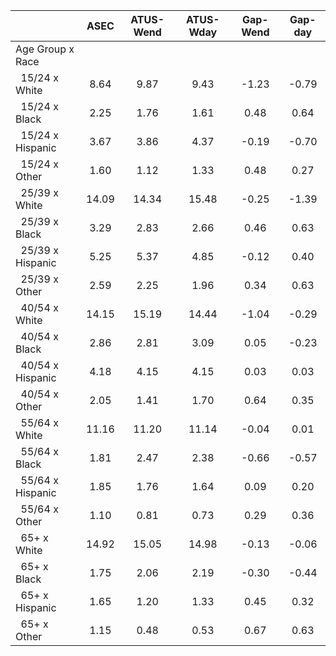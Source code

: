 
|                      |         ASEC |    ATUS-Wend |    ATUS-Wday |     Gap-Wend |      Gap-day |
| -------------------- | :----------: | :----------: | :----------: | :----------: | :----------: |
| Age Group x Race     |              |              |              |              |              |
| &nbsp;&nbsp;15/24 x White |         8.64 |         9.87 |         9.43 |        -1.23 |        -0.79 |
| &nbsp;&nbsp;15/24 x Black |         2.25 |         1.76 |         1.61 |         0.48 |         0.64 |
| &nbsp;&nbsp;15/24 x Hispanic |         3.67 |         3.86 |         4.37 |        -0.19 |        -0.70 |
| &nbsp;&nbsp;15/24 x Other |         1.60 |         1.12 |         1.33 |         0.48 |         0.27 |
| &nbsp;&nbsp;25/39 x White |        14.09 |        14.34 |        15.48 |        -0.25 |        -1.39 |
| &nbsp;&nbsp;25/39 x Black |         3.29 |         2.83 |         2.66 |         0.46 |         0.63 |
| &nbsp;&nbsp;25/39 x Hispanic |         5.25 |         5.37 |         4.85 |        -0.12 |         0.40 |
| &nbsp;&nbsp;25/39 x Other |         2.59 |         2.25 |         1.96 |         0.34 |         0.63 |
| &nbsp;&nbsp;40/54 x White |        14.15 |        15.19 |        14.44 |        -1.04 |        -0.29 |
| &nbsp;&nbsp;40/54 x Black |         2.86 |         2.81 |         3.09 |         0.05 |        -0.23 |
| &nbsp;&nbsp;40/54 x Hispanic |         4.18 |         4.15 |         4.15 |         0.03 |         0.03 |
| &nbsp;&nbsp;40/54 x Other |         2.05 |         1.41 |         1.70 |         0.64 |         0.35 |
| &nbsp;&nbsp;55/64 x White |        11.16 |        11.20 |        11.14 |        -0.04 |         0.01 |
| &nbsp;&nbsp;55/64 x Black |         1.81 |         2.47 |         2.38 |        -0.66 |        -0.57 |
| &nbsp;&nbsp;55/64 x Hispanic |         1.85 |         1.76 |         1.64 |         0.09 |         0.20 |
| &nbsp;&nbsp;55/64 x Other |         1.10 |         0.81 |         0.73 |         0.29 |         0.36 |
| &nbsp;&nbsp;65+ x White |        14.92 |        15.05 |        14.98 |        -0.13 |        -0.06 |
| &nbsp;&nbsp;65+ x Black |         1.75 |         2.06 |         2.19 |        -0.30 |        -0.44 |
| &nbsp;&nbsp;65+ x Hispanic |         1.65 |         1.20 |         1.33 |         0.45 |         0.32 |
| &nbsp;&nbsp;65+ x Other |         1.15 |         0.48 |         0.53 |         0.67 |         0.63 |


